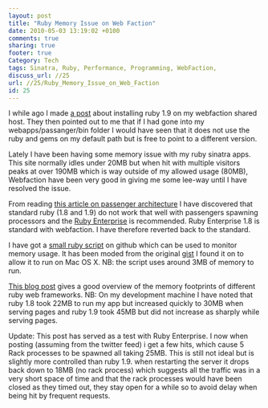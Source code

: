```yaml
---
layout: post
title: "Ruby Memory Issue on Web Faction"
date: 2010-05-03 13:19:02 +0100 
comments: true
sharing: true
footer: true
Category: Tech
tags: Sinatra, Ruby, Performance, Programming, WebFaction,
discuss_url: //25
url: //25/Ruby_Memory_Issue_on_Web_Faction
id: 25
---
```

I while ago I made [a post][ruby19] about installing ruby 1.9 on my webfaction shared host. They then pointed out to me that if I had gone into my webapps/passanger/bin folder I would have seen that it does not use the ruby and gems on my default path but is free to point to a different version.

Lately I have been having some memory issue with my ruby sinatra apps. This site normally idles under 20MB but when hit with multiple visitors peaks at over 190MB which is way outside of my allowed usage (80MB), Webfaction have been very good in giving me some lee-way until I have resolved the issue.

From reading [this article on passenger architecture][passenger] I have discovered that standard ruby (1.8 and 1.9) do not work that well with passengers spawning processors and the [Ruby Enterprise][re] is recommended. Ruby Enterprise 1.8 is standard with webfaction. I have therefore reverted back to the standard.

I have got a [small ruby script][memoryusage] on github which can be used to monitor memory usage. It has been moded from the original [gist][] I found it on to allow it to run on Mac OS X. NB: the script uses around 3MB of memory to run.

[This blog post][memprint] gives a good overview of the memory footprints of different ruby web frameworks. NB: On my development machine I have noted that ruby 1.8 took 22MB to run my app but increased quickly to 30MB when serving pages and ruby 1.9 took 45MB but did not increase as sharply while serving pages.

Update:
This post has served as a test with Ruby Enterprise. I now when posting (assuming from the twitter feed) i get a few hits, which cause 5 Rack processes to be spawned all taking 25MB. This is still not ideal but is slightly more controlled than ruby 1.9. when restarting the server it drops back down to 18MB (no rack process) which suggests all the traffic was in a very short space of time and that the rack processes would have been closed as they timed out, they stay open for a while so to avoid delay when being hit by frequent requests.
 
[ruby19]: http://amaras-tech.co.uk/people/morgan/article/14

[passenger]: http://www.modrails.com/documentation/Architectural%20overview.html

[re]: http://www.rubyenterpriseedition.com/

[memoryusage]: http://github.com/morganp/munkymorgy_scripts_generic/blob/master/memory_usage.rb

[gist]: http://gist.github.com/290988

[memprint]: http://adamblog.heroku.com/past/2008/6/10/sinatra_my_new_favorite_microframework/
